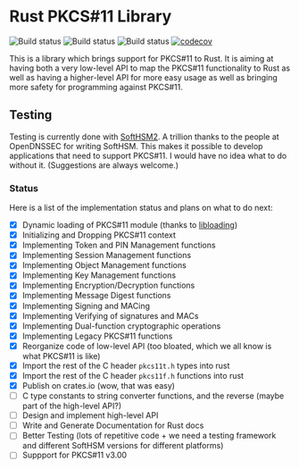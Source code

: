 <!--
Copyright 2017 Marcus Heese

Licensed under the Apache License, Version 2.0 (the "License");
you may not use this file except in compliance with the License.
You may obtain a copy of the License at

    http://www.apache.org/licenses/LICENSE-2.0

Unless required by applicable law or agreed to in writing, software
distributed under the License is distributed on an "AS IS" BASIS,
WITHOUT WARRANTIES OR CONDITIONS OF ANY KIND, either express or implied.
See the License for the specific language governing permissions and
limitations under the License.
-->

# Rust PKCS#11 Library

![Build status](https://github.com/mheese/rust-pkcs11/workflows/Linux/badge.svg)
![Build status](https://github.com/mheese/rust-pkcs11/workflows/macOS/badge.svg)
![Build status](https://github.com/mheese/rust-pkcs11/workflows/Windows/badge.svg)
[![codecov](https://codecov.io/gh/mheese/rust-pkcs11/branch/master/graph/badge.svg)](https://codecov.io/gh/mheese/rust-pkcs11)

This is a library which brings support for PKCS#11 to Rust. It is aiming at having both a very low-level API to map the PKCS#11 functionality to Rust as well as having a higher-level API for more easy usage as well as bringing more safety for programming against PKCS#11.

## Testing

Testing is currently done with [SoftHSM2](https://github.com/opendnssec/SoftHSMv2 "SoftHSM2 Repo"). A trillion thanks to the people at OpenDNSSEC for writing SoftHSM. This makes it possible to develop applications that need to support PKCS#11. I would have no idea what to do without it. (Suggestions are always welcome.)

### Status

Here is a list of the implementation status and plans on what to do next:

- [x] Dynamic loading of PKCS#11 module (thanks to [libloading](https://github.com/nagisa/rust_libloading "libloading Repo"))
- [x] Initializing and Dropping PKCS#11 context
- [x] Implementing Token and PIN Management functions
- [x] Implementing Session Management functions
- [x] Implementing Object Management functions
- [x] Implementing Key Management functions
- [x] Implementing Encryption/Decryption functions
- [x] Implementing Message Digest functions
- [x] Implementing Signing and MACing
- [x] Implementing Verifying of signatures and MACs
- [x] Implementing Dual-function cryptographic operations
- [x] Implementing Legacy PKCS#11 functions
- [x] Reorganize code of low-level API (too bloated, which we all know is what PKCS#11 is like)
- [x] Import the rest of the C header `pkcs11t.h` types into rust
- [x] Import the rest of the C header `pkcs11f.h` functions into rust
- [x] Publish on crates.io (wow, that was easy)
- [ ] C type constants to string converter functions, and the reverse (maybe part of the high-level API?)
- [ ] Design and implement high-level API
- [ ] Write and Generate Documentation for Rust docs
- [ ] Better Testing (lots of repetitive code + we need a testing framework and different SoftHSM versions for different platforms)
- [ ] Suppport for PKCS#11 v3.00
